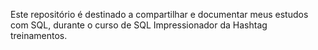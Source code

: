 Este repositório é destinado a compartilhar e documentar meus estudos com SQL, durante o curso de SQL Impressionador da Hashtag treinamentos.